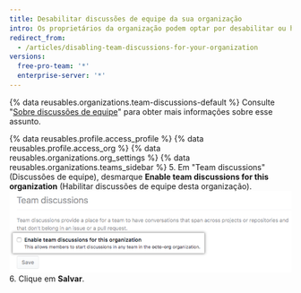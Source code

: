 ```yaml
---
title: Desabilitar discussões de equipe da sua organização
intro: Os proprietários da organização podem optar por desabilitar ou habilitar discussões de equipe na organização.
redirect_from:
  - /articles/disabling-team-discussions-for-your-organization
versions:
  free-pro-team: '*'
  enterprise-server: '*'
---
```


{% data reusables.organizations.team-discussions-default %} Consulte "[Sobre discussões de equipe](/articles/about-team-discussions)" para obter mais informações sobre esse assunto.

{% data reusables.profile.access_profile %}
{% data reusables.profile.access_org %}
{% data reusables.organizations.org_settings %}
{% data reusables.organizations.teams_sidebar %}
5. Em "Team discussions" (Discussões de equipe), desmarque **Enable team discussions for this organization** (Habilitar discussões de equipe desta organização). ![Caixa de seleção para habilitar ou desabilitar discussões de equipe de uma organização](/assets/images/help/settings/enable-team-discussions-for-org-checkbox.png)
6. Clique em **Salvar**.
